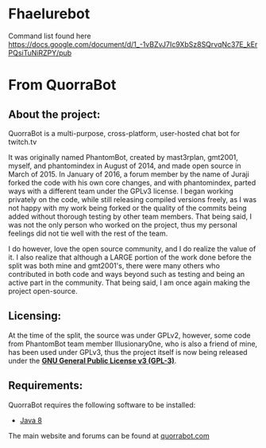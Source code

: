 # Fhaelurebot
Command list found here
https://docs.google.com/document/d/1_-1vBZvJ7Ic9XbSz8SQrvqNc37E_kErPQsiTuNiRZPY/pub

# From QuorraBot

## About the project:
QuorraBot is a multi-purpose, cross-platform, user-hosted chat bot for twitch.tv

It was originally named PhantomBot, created by mast3rplan, gmt2001, myself, and phantomindex in August of 2014, and made open source in March of 2015. In January of 2016, a forum member by the name of Juraji forked the code with his own core changes, and with phantomindex, parted ways with a different team under the GPLv3 license. I began working privately on the code, while still releasing compiled versions freely, as I was not happy with my work being forked or the quality of the commits being added without thorough testing by other team members. That being said, I was not the only person who worked on the project, thus my personal feelings did not tie well with the rest of the team.

I do however, love the open source community, and I do realize the value of it. I also realize that although a LARGE portion of the work done before the split was both mine and gmt2001's, there were many others who contributed in both code and ways beyond such as testing and being an active part in the community. That being said, I am once again making the project open-source.

## Licensing:

At the time of the split, the source was under GPLv2, however, some code from PhantomBot team member Illusionary0ne, who is also a friend of mine, has been used under GPLv3, thus the project itself is now being released under the [**GNU General Public License v3 (GPL-3)**](https://www.gnu.org/copyleft/gpl.html).

## Requirements:
QuorraBot requires the following software to be installed:

* [Java 8](https://www.java.com/en/download/)

The main website and forums can be found at [quorrabot.com](http://quorrabot.com/)
